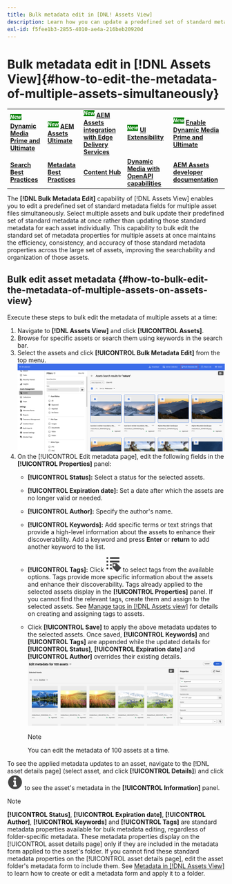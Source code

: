 ```yaml
---
title: Bulk metadata edit in [DNL! Assets View]
description: Learn how you can update a predefined set of standard metadata fields for multiple assets available on the [DNL! Assets View] simultaneously.
exl-id: f5fee1b3-2855-4010-ae4a-216beb20920d
---
```

# Bulk metadata edit in [!DNL Assets View]{#how-to-edit-the-metadata-of-multiple-assets-simultaneously}

<table>
    <tr>
        <td>
            <sup style= "background-color:#008000; color:#FFFFFF; font-weight:bold"><i>New</i></sup> <a href="/help/assets/dynamic-media/dm-prime-ultimate.md"><b>Dynamic Media Prime and Ultimate</b></a>
        </td>
        <td>
            <sup style= "background-color:#008000; color:#FFFFFF; font-weight:bold"><i>New</i></sup> <a href="/help/assets/assets-ultimate-overview.md"><b>AEM Assets Ultimate</b></a>
        </td>
        <td>
            <sup style= "background-color:#008000; color:#FFFFFF; font-weight:bold"><i>New</i></sup> <a href="/help/assets/integrate-aem-assets-edge-delivery-services.md"><b>AEM Assets integration with Edge Delivery Services</b></a>
        </td>
        <td>
            <sup style= "background-color:#008000; color:#FFFFFF; font-weight:bold"><i>New</i></sup> <a href="/help/assets/aem-assets-view-ui-extensibility.md"><b>UI Extensibility</b></a>
        </td>
          <td>
            <sup style= "background-color:#008000; color:#FFFFFF; font-weight:bold"><i>New</i></sup> <a href="/help/assets/dynamic-media/enable-dynamic-media-prime-and-ultimate.md"><b>Enable Dynamic Media Prime and Ultimate</b></a>
        </td>
    </tr>
    <tr>
        <td>
            <a href="/help/assets/search-best-practices.md"><b>Search Best Practices</b></a>
        </td>
        <td>
            <a href="/help/assets/metadata-best-practices.md"><b>Metadata Best Practices</b></a>
        </td>
        <td>
            <a href="/help/assets/product-overview.md"><b>Content Hub</b></a>
        </td>
        <td>
            <a href="/help/assets/dynamic-media-open-apis-overview.md"><b>Dynamic Media with OpenAPI capabilities</b></a>
        </td>
        <td>
            <a href="https://developer.adobe.com/experience-cloud/experience-manager-apis/"><b>AEM Assets developer documentation</b></a>
        </td>
    </tr>
</table>

The **[!DNL Bulk Metadata Edit]** capability of [!DNL Assets View] enables you to edit a predefined set of standard metadata fields for multiple asset files simultaneously. Select multiple assets and bulk update their predefined set of standard metadata at once rather than updating those standard metadata for each asset individually. This capability to bulk edit the standard set of metadata properties for multiple assets at once maintains the efficiency, consistency, and accuracy of those standard metadata properties across the large set of assets, improving the searchability and organization of those assets.  

## Bulk edit asset metadata {#how-to-bulk-edit-the-metadata-of-multiple-assets-on-assets-view}

Execute these steps to bulk edit the metadata of multiple assets at a time:

1. Navigate to **[!DNL Assets View]** and click **[!UICONTROL Assets]**.
1. Browse for specific assets or search them using keywords in the search bar.   
1. Select the assets and click **[!UICONTROL Bulk Metadata Edit]** from the top menu. 
![bulk-metadata-edit](/help/assets/assets/bulk-metadata-edit1.png)
1. On the [!UICONTROL Edit metadata page], edit the following fields in the **[!UICONTROL Properties]** panel: 
    * **[!UICONTROL Status]:** Select a status for the selected assets.
    * **[!UICONTROL Expiration date]:** Set a date after which the assets are no longer valid or needed. 
    * **[!UICONTROL Author]:** Specify the author's name.
    * **[!UICONTROL Keywords]:** Add specific terms or text strings that provide a high-level information about the assets to enhance their discoverability. Add a keyword and press **Enter** or **return** to add another keyword to the list.
    * **[!UICONTROL Tags]:** Click ![bulk metadata edit](/help/assets/assets/tags-icon.svg) to select tags from the available options. Tags provide more specific information about the assets and enhance their discoverability. Tags already applied to the selected assets display in the **[!UICONTROL Properties]** panel. If you cannot find the relevant tags, create them and assign to the selected assets. See [Manage tags in [!DNL Assets view]](/help/assets/tagging-management-assets-view.md) for details on creating and assigning tags to assets.
    * Click **[!UICONTROL Save]** to apply the above metadata updates to the selected assets. Once saved, **[!UICONTROL Keywords]** and **[!UICONTROL Tags]** are appended while the updated details for **[!UICONTROL Status]**, **[!UICONTROL Expiration date]** and **[!UICONTROL Author]** overrides their existing details. 
    ![save-bulk-metadata-edit-properties](/help/assets/assets/save-bulk-metadata-edit-properties2.png)

        >[!NOTE]
        >
        >You can edit the metadata of 100 assets at a time.

To see the applied metadata updates to an asset, navigate to the [!DNL asset details page] (select asset, and click **[!UICONTROL Details]**) and click ![bulk metadata edit](/help/assets/assets/info-icon-solid-black.svg) to see the asset's metadata in the **[!UICONTROL Information]** panel. 

>[!NOTE]
>
>**[!UICONTROL Status]**, **[!UICONTROL Expiration date]**, **[!UICONTROL Author]**, **[!UICONTROL Keywords]** and **[!UICONTROL Tags]** are standard metadata properties available for bulk metadata editing, regardless of folder-specific metadata. These metadata properties display on the [!UICONTROL asset details page] only if they are included in the metadata form applied to the asset's folder. If you cannot find these standard metadata properties on the [!UICONTROL asset details page], edit the asset folder's metadata form to include them. See [Metadata in [!DNL Assets View]](/help/assets/metadata-assets-view.md) to learn how to create or edit a metadata form and apply it to a folder.
